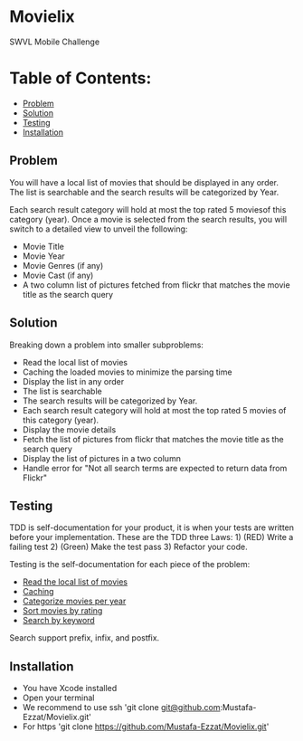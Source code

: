 # Movielix

SWVL Mobile Challenge

# Table of Contents:
- [Problem](#problem)
- [Solution](#solution)
- [Testing](#testing)
- [Installation](#installation)

## Problem

You will have a local list of movies that should be displayed in any order. The list is ​searchable and the search results will be categorized by Year.

Each search result category will hold at most the ​top rated 5 movies​ of this category (year​)​.
Once a movie is selected from the search results, you will switch to a detailed view to unveil the following:
- Movie Title
- Movie Year
- Movie Genres (if any)
- Movie Cast (if any)
- A two column list of pictures fetched from flickr that matches the movie title as the search
query

## Solution

Breaking down a problem into smaller subproblems:

- Read the local list of movies
- Caching the loaded movies to minimize the parsing time
- Display the list in any order
- The list is searchable
- The search results will be categorized by Year.
- Each search result category will hold at most the top rated 5 movies of this category (year).
- Display the movie details
- Fetch the list of pictures from flickr that matches the movie title as the search
query
- Display the list of pictures in a two column
- Handle error for "Not all search terms are expected to return data from Flickr"

## Testing

TDD is self-documentation for your product, it is when your tests are written before your implementation. These are the TDD three Laws: 1) (RED) Write a failing test 2) (Green) Make the test pass 3) Refactor your code. 

Testing is the self-documentation for each piece of the problem:

- [Read the local list of movies](https://github.com/Mustafa-Ezzat/Movielix/blob/master/Movielix/MovielixTests/ModulesTests/MovieSearchTests/JsonReaderTests.swift)
- [Caching](https://github.com/Mustafa-Ezzat/Movielix/blob/master/Movielix/MovielixTests/ModulesTests/MovieSearchTests/RealmWorkerTests.swift)
- [Categorize movies per year](https://github.com/Mustafa-Ezzat/Movielix/blob/master/Movielix/MovielixTests/ModulesTests/MovieSearchTests/CategorizerTests.swift)
- [Sort movies by rating](https://github.com/Mustafa-Ezzat/Movielix/blob/master/Movielix/MovielixTests/ModulesTests/MovieSearchTests/MovieSorterTests.swift)
- [Search by keyword](https://github.com/Mustafa-Ezzat/Movielix/blob/master/Movielix/MovielixTests/ModulesTests/MovieSearchTests/MovieSearcherTests.swift)

Search support prefix, infix, and postfix.

## Installation
- You have Xcode installed
- Open your terminal 
- We recommend to use ssh 'git clone git@github.com:Mustafa-Ezzat/Movielix.git'
- For https 'git clone https://github.com/Mustafa-Ezzat/Movielix.git'
